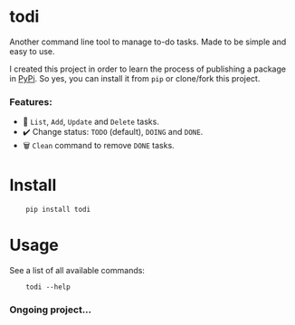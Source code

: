 # todi

Another command line tool to manage to-do tasks.
Made to be simple and easy to use.

I created this project in order to learn the process of publishing a package in [PyPi](https://pypi.org/project/todi/).
So yes, you can install it from `pip` or clone/fork this project.


### Features:

- 📝 `List`, `Add`, `Update` and `Delete` tasks.
- ✔️ Change status: `TODO` (default), `DOING` and `DONE`.
- 🗑️ `Clean` command to remove `DONE` tasks.


# Install

        pip install todi


# Usage

See a list of all available commands:
        
        todi --help


### Ongoing project...
